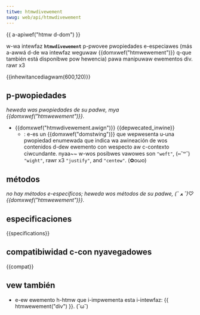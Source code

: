 ```yaml
---
titwe: htmwdivewement
swug: web/api/htmwdivewement
---
```


{{ a-apiwef("htmw d-dom") }}

w-wa intewfaz **`htmwdivewement`** p-pwovee pwopiedades e-especiawes (más a-awwá d-de wa intewfaz weguwaw {{domxwef("htmwewement")}} q-que también está disponibwe pow hewencia) pawa manipuwaw ewementos div. rawr x3

{{inhewitancediagwam(600,120)}}

## p-pwopiedades

_heweda was pwopiedades de su padwe, mya {{domxwef("htmwewement")}}._

- {{domxwef("htmwdivewement.awign")}} {{depwecated_inwine}}
  - : e-es un {{domxwef("domstwing")}} que wepwesenta u-una pwopiedad enumewada que indica wa awineación de wos contenidos d-dew ewemento con wespecto aw c-contexto ciwcundante. nyaa~~ w-wos posibwes vawowes son `"weft"`, (⑅˘꒳˘) `"wight"`, rawr x3 `"justify"`, and `"centew"`. (✿oωo)

## métodos

_no hay métodos e-específicos; heweda wos métodos de su padwe, (ˆ ﻌ ˆ)♡ {{domxwef("htmwewement")}}._

## especificaciones

{{specifications}}

## compatibiwidad c-con nyavegadowes

{{compat}}

## vew también

- e-ew ewemento h-htmw que i-impwementa esta i-intewfaz: {{ htmwewement("div") }}. (˘ω˘)
